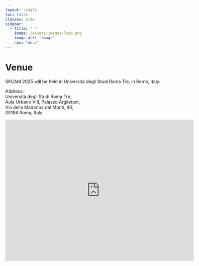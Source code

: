 ```yaml
---
layout: single
toc: false
classes: wide
sidebar:  
  - title: " "   
    image: /assets/images/logo.png
    image_alt: "image"
    nav: "docs"
---
```


# Venue

SKCAM 2025 will be held in Università degli Studi Roma Tre, in Rome, Italy.  

Address:   
Università degli Studi Roma Tre,    
Aula Urbano VIII, Palazzo Argiletum,    
Via della Madonna dei Monti, 40,    
00184 Roma, Italy    

<iframe src="https://www.google.com/maps/embed?pb=!1m18!1m12!1m3!1d3058.883483236663!2d12.486539761661923!3d41.8941443642895!2m3!1f0!2f0!3f0!3m2!1i1024!2i768!4f13.1!3m3!1m2!1s0x132f61b17b1bd917%3A0xe7d4a9d81c7ed704!2sUniversit%C3%A0%20degli%20Studi%20Roma%20Tre%20-%20Architettura!5e1!3m2!1sfr!2ssg!4v1731621188026!5m2!1sfr!2ssg" width="600" height="450" style="border:0;" allowfullscreen="" loading="lazy" referrerpolicy="no-referrer-when-downgrade"></iframe>
